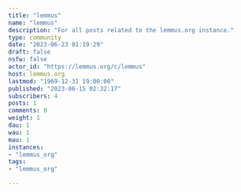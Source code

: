```yaml
---
title: "lemmus" 
name: "lemmus"
description: "For all posts related to the lemmus.org instance."
type: community
date: "2023-06-23 01:19:29"
draft: false
nsfw: false
actor_id: "https://lemmus.org/c/lemmus"
host: lemmus.org
lastmod: "1969-12-31 19:00:00"
published: "2023-06-15 02:32:17"
subscribers: 4
posts: 1
comments: 0
weight: 1
dau: 1
wau: 1
mau: 1
instances:
- "lemmus_org"
tags: 
- "lemmus_org"

---
```

